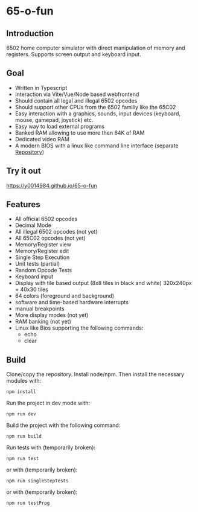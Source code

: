 # 65-o-fun

## Introduction

6502 home computer simulator with direct manipulation of memory and registers. Supports screen output and keyboard input.

## Goal

-   Written in Typescript
-   Interaction via Vite/Vue/Node based webfrontend
-   Should contain all legal and illegal 6502 opcodes
-   Should support other CPUs from the 6502 familiy like the 65C02
-   Easy interaction with a graphics, sounds, input devices (keyboard, mouse, gamepad, joystick) etc.
-   Easy way to load external programs
-   Banked RAM allowing to use more then 64K of RAM
-   Dedicated video RAM
-   A modern BIOS with a linux like command line interface (separate [Repository](https://github.com/y0014984/65-o-fun-bios))

## Try it out

https://y0014984.github.io/65-o-fun

## Features

-   All official 6502 opcodes
-   Decimal Mode
-   All illegal 6502 opcodes (not yet)
-   All 65C02 opcodes (not yet)
-   Memory/Register view
-   Memory/Register edit
-   Single Step Execution
-   Unit tests (partial)
-   Random Opcode Tests
-   Keyboard input
-   Display with tile based output (8x8 tiles in black and white) 320x240px = 40x30 tiles
-   64 colors (foreground and background)
-   software and time-based hardware interrupts
-   manual breakpoints
-   More display modes (not yet)
-   RAM banking (not yet)
-   Linux like Bios supporting the following commands:
    -   echo
    -   clear

## Build

Clone/copy the repository. Install node/npm. Then install the necessary modules with:

```
npm install
```

Run the project in dev mode with:

```
npm run dev
```

Build the project with the following command:

```
npm run build
```

Run tests with (temporarily broken):

```
npm run test
```

or with (temporarily broken):

```
npm run singleStepTests
```

or with (temporarily broken):

```
npm run testProg
```
